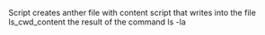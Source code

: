 Script creates anther file with content
script that writes into the file ls_cwd_content the result of the command ls -la

